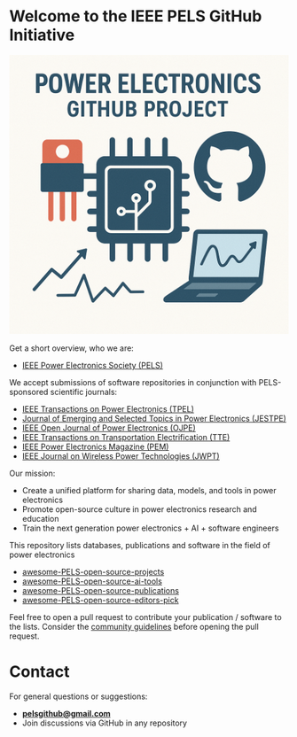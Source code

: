# Welcome to the IEEE PELS GitHub Initiative
<img src="logo.png" width="800">

Get a short overview, who we are:
 * [IEEE Power Electronics Society (PELS)](https://www.ieee-pels.org/)

We accept submissions of software repositories in conjunction with PELS-sponsored scientific journals:
 * [IEEE Transactions on Power Electronics (TPEL)](https://www.ieee-pels.org/publications/transactions-on-power-electronics/)
 * [Journal of Emerging and Selected Topics in Power Electronics (JESTPE)](https://www.ieee-pels.org/publications/journal-of-emerging-and-selected-topics-in-power-electronics/)
 * [IEEE Open Journal of Power Electronics (OJPE)](https://www.ieee-pels.org/publications/open-journal-of-power-electronics/)
 * [IEEE Transactions on Transportation Electrification (TTE)](https://www.ieee-pels.org/publications/transactions-on-transportation-electrification/)
 * [IEEE Power Electronics Magazine (PEM)](https://www.ieee-pels.org/pels-magazine/)
 * [IEEE Journal on Wireless Power Technologies (JWPT)](https://www.ieee-pels.org/pels-magazine/)


Our mission: 
 * Create a unified platform for sharing data, models, and tools in power electronics
 * Promote open-source culture in power electronics research and education
 * Train the next generation power electronics + AI + software engineers

This repository lists databases, publications and software in the field of power electronics
 * [awesome-PELS-open-source-projects](https://github.com/IEEE-PELS/awesome-open-source-power-electronics)
 * [awesome-PELS-open-source-ai-tools](https://github.com/IEEE-PELS/awesome-PELS-open-source-ai-tools)
 * [awesome-PELS-open-source-publications](https://github.com/IEEE-PELS/awesome-PELS-open-source-publications)
 * [awesome-PELS-open-source-editors-pick](https://github.com/IEEE-PELS/awesome-PELS-open-source-editors-pick)

Feel free to open a pull request to contribute your publication / software to the lists. Consider the [community guidelines](https://github.com/IEEE-PELS/community-guidelines) before opening the pull request.

# Contact

For general questions or suggestions:
- **pelsgithub@gmail.com**
- Join discussions via GitHub in any repository
